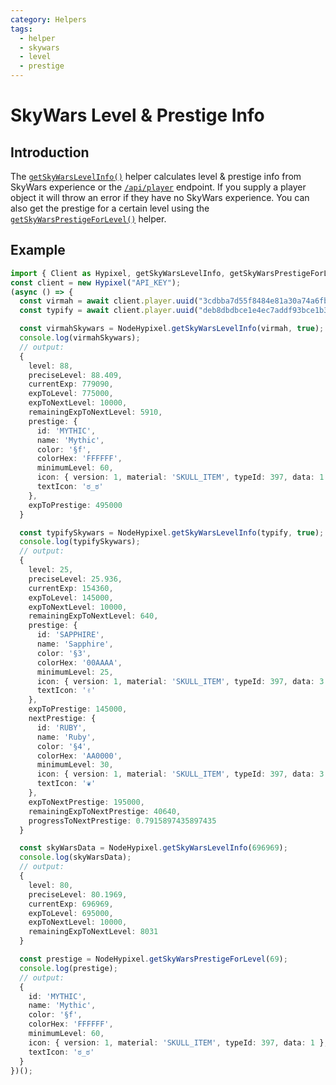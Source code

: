 ```yaml
---
category: Helpers
tags:
  - helper
  - skywars
  - level
  - prestige
---
```

# SkyWars Level & Prestige Info

## Introduction

The [<code class="language-javascript"><span class="token function">getSkyWarsLevelInfo</span><span class="token punctuation">(</span><span class="token punctuation">)</span></code>](/ts-api/#getskywarslevelinfo) helper calculates level & prestige info from SkyWars experience or the [`/api/player`](/ts-api/classes/player/#uuid) endpoint. If you supply a player object it will throw an error if they have no SkyWars experience. You can also get the prestige for a certain level using the [<code class="language-javascript"><span class="token function">getSkyWarsPrestigeForLevel</span><span class="token punctuation">(</span><span class="token punctuation">)</span></code>](/ts-api/#getskywarsprestigeforlevel) helper.

## Example

```typescript
import { Client as Hypixel, getSkyWarsLevelInfo, getSkyWarsPrestigeForLevel } from "@zikeji/hypixel";
const client = new Hypixel("API_KEY");
(async () => {
  const virmah = await client.player.uuid("3cdbba7d55f8484e81a30a74a6fb7998"); // Virmah
  const typify = await client.player.uuid("deb8dbdbce1e4ec7addf93bce1b3dbb3"); // Typify

  const virmahSkywars = NodeHypixel.getSkyWarsLevelInfo(virmah, true);
  console.log(virmahSkywars);
  // output:
  {
    level: 88,
    preciseLevel: 88.409,
    currentExp: 779090,
    expToLevel: 775000,
    expToNextLevel: 10000,
    remainingExpToNextLevel: 5910,
    prestige: {
      id: 'MYTHIC',
      name: 'Mythic',
      color: '§f',
      colorHex: 'FFFFFF',
      minimumLevel: 60,
      icon: { version: 1, material: 'SKULL_ITEM', typeId: 397, data: 1 },
      textIcon: 'ಠ_ಠ'
    },
    expToPrestige: 495000
  }

  const typifySkywars = NodeHypixel.getSkyWarsLevelInfo(typify, true);
  console.log(typifySkywars);
  // output:
  {
    level: 25,
    preciseLevel: 25.936,
    currentExp: 154360,
    expToLevel: 145000,
    expToNextLevel: 10000,
    remainingExpToNextLevel: 640,
    prestige: {
      id: 'SAPPHIRE',
      name: 'Sapphire',
      color: '§3',
      colorHex: '00AAAA',
      minimumLevel: 25,
      icon: { version: 1, material: 'SKULL_ITEM', typeId: 397, data: 3 },
      textIcon: '✌'
    },
    expToPrestige: 145000,
    nextPrestige: {
      id: 'RUBY',
      name: 'Ruby',
      color: '§4',
      colorHex: 'AA0000',
      minimumLevel: 30,
      icon: { version: 1, material: 'SKULL_ITEM', typeId: 397, data: 3 },
      textIcon: '❦'
    },
    expToNextPrestige: 195000,
    remainingExpToNextPrestige: 40640,
    progressToNextPrestige: 0.7915897435897435
  }

  const skyWarsData = NodeHypixel.getSkyWarsLevelInfo(696969);
  console.log(skyWarsData);
  // output:
  {
    level: 80,
    preciseLevel: 80.1969,
    currentExp: 696969,
    expToLevel: 695000,
    expToNextLevel: 10000,
    remainingExpToNextLevel: 8031
  }

  const prestige = NodeHypixel.getSkyWarsPrestigeForLevel(69);
  console.log(prestige);
  // output:
  {
    id: 'MYTHIC',
    name: 'Mythic',
    color: '§f',
    colorHex: 'FFFFFF',
    minimumLevel: 60,
    icon: { version: 1, material: 'SKULL_ITEM', typeId: 397, data: 1 },
    textIcon: 'ಠ_ಠ'
  }
})();
```